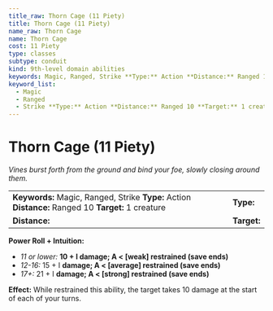 ```yaml
---
title_raw: Thorn Cage (11 Piety)
title: Thorn Cage (11 Piety)
name_raw: Thorn Cage
name: Thorn Cage
cost: 11 Piety
type: classes
subtype: conduit
kind: 9th-level domain abilities
keywords: Magic, Ranged, Strike **Type:** Action **Distance:** Ranged 10 **Target:** 1 creature
keyword_list:
  - Magic
  - Ranged
  - Strike **Type:** Action **Distance:** Ranged 10 **Target:** 1 creature
---
```


# Thorn Cage (11 Piety)

*Vines burst forth from the ground and bind your foe, slowly closing around them.*

|                                                                                                     |             |
| :-------------------------------------------------------------------------------------------------- | :---------- |
| **Keywords:** Magic, Ranged, Strike **Type:** Action **Distance:** Ranged 10 **Target:** 1 creature | **Type:**   |
| **Distance:**                                                                                       | **Target:** |

**Power Roll + Intuition:**

- *11 or lower:* **10 + I damage; A \< \[weak\] restrained (save ends)**
- *12-16:* 15 + I **damage; A \< \[average\] restrained (save ends)**
- *17+:* 21 + I **damage; A \< \[strong\] restrained (save ends)**

**Effect:** While restrained this ability, the target takes 10 damage at the start of each of your turns.
